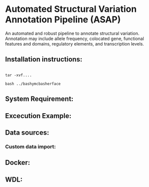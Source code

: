 # Automated Structural Variation Annotation Pipeline (ASAP)

An automated and robust pipeline to annotate structural variation.  Annotation may include allele frequency, colocated gene, functional features and domains, regulatory elements, and transcription levels.

## Installation instructions:

``` git clone this

tar -xvf....

bash ../bashymcbasherface 

```

## System Requirement:

## Excecution Example:

## Data sources:

### Custom data import:

## Docker:

## WDL:


